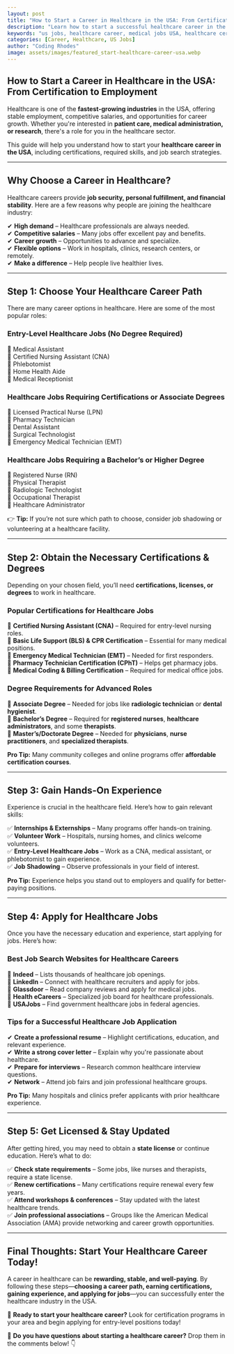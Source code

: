 ```yaml
---
layout: post
title: "How to Start a Career in Healthcare in the USA: From Certification to Employment"
description: "Learn how to start a successful healthcare career in the USA, including certifications, job opportunities, and industry insights."
keywords: "us jobs, healthcare career, medical jobs USA, healthcare certification, job opportunities in healthcare, how to get a job in healthcare"
categories: [Career, Healthcare, US Jobs]
author: "Coding Rhodes"
image: assets/images/featured_start-healthcare-career-usa.webp
---
```


## **How to Start a Career in Healthcare in the USA: From Certification to Employment**

Healthcare is one of the **fastest-growing industries** in the USA, offering stable employment, competitive salaries, and opportunities for career growth. Whether you're interested in **patient care, medical administration, or research**, there's a role for you in the healthcare sector.

This guide will help you understand how to start your **healthcare career in the USA**, including certifications, required skills, and job search strategies.

---

## **Why Choose a Career in Healthcare?**

Healthcare careers provide **job security, personal fulfillment, and financial stability**. Here are a few reasons why people are joining the healthcare industry:

✔ **High demand** – Healthcare professionals are always needed.  
✔ **Competitive salaries** – Many jobs offer excellent pay and benefits.  
✔ **Career growth** – Opportunities to advance and specialize.  
✔ **Flexible options** – Work in hospitals, clinics, research centers, or remotely.  
✔ **Make a difference** – Help people live healthier lives.

---

## **Step 1: Choose Your Healthcare Career Path**

There are many career options in healthcare. Here are some of the most popular roles:

### **Entry-Level Healthcare Jobs (No Degree Required)**
🔹 Medical Assistant  
🔹 Certified Nursing Assistant (CNA)  
🔹 Phlebotomist  
🔹 Home Health Aide  
🔹 Medical Receptionist  

### **Healthcare Jobs Requiring Certifications or Associate Degrees**
🔹 Licensed Practical Nurse (LPN)  
🔹 Pharmacy Technician  
🔹 Dental Assistant  
🔹 Surgical Technologist  
🔹 Emergency Medical Technician (EMT)  

### **Healthcare Jobs Requiring a Bachelor’s or Higher Degree**
🔹 Registered Nurse (RN)  
🔹 Physical Therapist  
🔹 Radiologic Technologist  
🔹 Occupational Therapist  
🔹 Healthcare Administrator  

👉 **Tip:** If you’re not sure which path to choose, consider job shadowing or volunteering at a healthcare facility.

---

## **Step 2: Obtain the Necessary Certifications & Degrees**

Depending on your chosen field, you’ll need **certifications, licenses, or degrees** to work in healthcare.

### **Popular Certifications for Healthcare Jobs**
📌 **Certified Nursing Assistant (CNA)** – Required for entry-level nursing roles.  
📌 **Basic Life Support (BLS) & CPR Certification** – Essential for many medical positions.  
📌 **Emergency Medical Technician (EMT)** – Needed for first responders.  
📌 **Pharmacy Technician Certification (CPhT)** – Helps get pharmacy jobs.  
📌 **Medical Coding & Billing Certification** – Required for medical office jobs.  

### **Degree Requirements for Advanced Roles**
📌 **Associate Degree** – Needed for jobs like **radiologic technician** or **dental hygienist**.  
📌 **Bachelor’s Degree** – Required for **registered nurses**, **healthcare administrators**, and some **therapists**.  
📌 **Master’s/Doctorate Degree** – Needed for **physicians**, **nurse practitioners**, and **specialized therapists**.

**Pro Tip:** Many community colleges and online programs offer **affordable certification courses**.

---

## **Step 3: Gain Hands-On Experience**

Experience is crucial in the healthcare field. Here’s how to gain relevant skills:

✅ **Internships & Externships** – Many programs offer hands-on training.  
✅ **Volunteer Work** – Hospitals, nursing homes, and clinics welcome volunteers.  
✅ **Entry-Level Healthcare Jobs** – Work as a CNA, medical assistant, or phlebotomist to gain experience.  
✅ **Job Shadowing** – Observe professionals in your field of interest.

**Pro Tip:** Experience helps you stand out to employers and qualify for better-paying positions.

---

## **Step 4: Apply for Healthcare Jobs**

Once you have the necessary education and experience, start applying for jobs. Here’s how:

### **Best Job Search Websites for Healthcare Careers**
🌟 **Indeed** – Lists thousands of healthcare job openings.  
🌟 **LinkedIn** – Connect with healthcare recruiters and apply for jobs.  
🌟 **Glassdoor** – Read company reviews and apply for medical jobs.  
🌟 **Health eCareers** – Specialized job board for healthcare professionals.  
🌟 **USAJobs** – Find government healthcare jobs in federal agencies.  

### **Tips for a Successful Healthcare Job Application**
✔ **Create a professional resume** – Highlight certifications, education, and relevant experience.  
✔ **Write a strong cover letter** – Explain why you're passionate about healthcare.  
✔ **Prepare for interviews** – Research common healthcare interview questions.  
✔ **Network** – Attend job fairs and join professional healthcare groups.

**Pro Tip:** Many hospitals and clinics prefer applicants with prior healthcare experience.

---

## **Step 5: Get Licensed & Stay Updated**

After getting hired, you may need to obtain a **state license** or continue education. Here’s what to do:

✅ **Check state requirements** – Some jobs, like nurses and therapists, require a state license.  
✅ **Renew certifications** – Many certifications require renewal every few years.  
✅ **Attend workshops & conferences** – Stay updated with the latest healthcare trends.  
✅ **Join professional associations** – Groups like the American Medical Association (AMA) provide networking and career growth opportunities.

---

## **Final Thoughts: Start Your Healthcare Career Today!**

A career in healthcare can be **rewarding, stable, and well-paying**. By following these steps—**choosing a career path, earning certifications, gaining experience, and applying for jobs**—you can successfully enter the healthcare industry in the USA.

🚀 **Ready to start your healthcare career?** Look for certification programs in your area and begin applying for entry-level positions today!

💬 **Do you have questions about starting a healthcare career?** Drop them in the comments below! 👇

